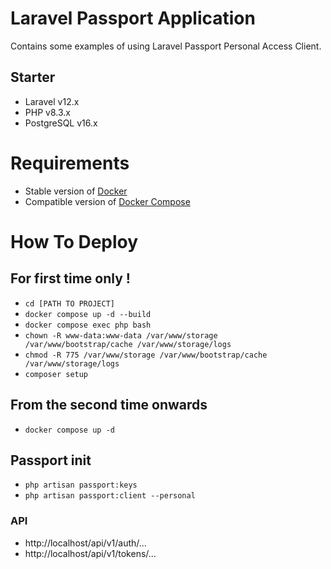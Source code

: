 # Laravel Passport Application

Contains some examples of using Laravel Passport Personal Access Client.

## Starter

- Laravel v12.x
- PHP v8.3.x
- PostgreSQL v16.x

# Requirements
- Stable version of [Docker](https://docs.docker.com/engine/install/)
- Compatible version of [Docker Compose](https://docs.docker.com/compose/install/#install-compose)

# How To Deploy

## For first time only !
- `cd [PATH TO PROJECT]`
- `docker compose up -d --build`
- `docker compose exec php bash`
- `chown -R www-data:www-data /var/www/storage /var/www/bootstrap/cache /var/www/storage/logs`
- `chmod -R 775 /var/www/storage /var/www/bootstrap/cache /var/www/storage/logs`
- `composer setup`

## From the second time onwards
- `docker compose up -d`

## Passport init

- `php artisan passport:keys`
- `php artisan passport:client --personal`

### API
- http://localhost/api/v1/auth/...
- http://localhost/api/v1/tokens/...
